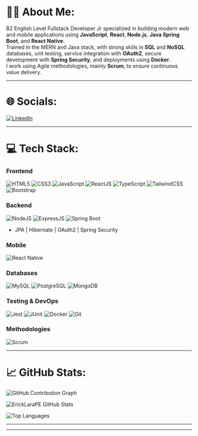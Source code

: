 # 👨‍💻 About Me:

B2 English Level Fullstack Developer Jr specialized in building modern web and mobile applications using **JavaScript**, **React**, **Node.js**, **Java Spring Boot**, and **React Native**.  
Trained in the MERN and Java stack, with strong skills in **SQL** and **NoSQL** databases, unit testing, service integration with **OAuth2**, secure development with **Spring Security**, and deployments using **Docker**.  
I work using Agile methodologies, mainly **Scrum**, to ensure continuous value delivery.

---

# 🌐 Socials:

[![LinkedIn](https://img.shields.io/badge/-LinkedIn-0A66C2?logo=linkedin&logoColor=white&style=for-the-badge)](https://www.linkedin.com/in/ericklarabendezu/)  

---

# 💻 Tech Stack:

### Frontend
![HTML5](https://img.shields.io/badge/-HTML5-E34F26?logo=html5&logoColor=white&style=for-the-badge)
![CSS3](https://img.shields.io/badge/-CSS3-1572B6?logo=css3&logoColor=white&style=for-the-badge)
![JavaScript](https://img.shields.io/badge/-JavaScript-F7DF1E?logo=javascript&logoColor=black&style=for-the-badge)
![ReactJS](https://img.shields.io/badge/-React-61DAFB?logo=react&logoColor=black&style=for-the-badge)
![TypeScript](https://img.shields.io/badge/-TypeScript-3178C6?logo=typescript&logoColor=white&style=for-the-badge)
![TailwindCSS](https://img.shields.io/badge/-TailwindCSS-06B6D4?logo=tailwindcss&logoColor=white&style=for-the-badge)
![Bootstrap](https://img.shields.io/badge/-Bootstrap-7952B3?logo=bootstrap&logoColor=white&style=for-the-badge)

### Backend
![NodeJS](https://img.shields.io/badge/-Node.js-339933?logo=node.js&logoColor=white&style=for-the-badge)
![ExpressJS](https://img.shields.io/badge/-Express.js-000000?logo=express&logoColor=white&style=for-the-badge)
![Spring Boot](https://img.shields.io/badge/-Spring_Boot-6DB33F?logo=springboot&logoColor=white&style=for-the-badge)
- JPA | Hibernate | OAuth2 | Spring Security

### Mobile
![React Native](https://img.shields.io/badge/-React_Native-61DAFB?logo=react&logoColor=white&style=for-the-badge)

### Databases
![MySQL](https://img.shields.io/badge/-MySQL-4479A1?logo=mysql&logoColor=white&style=for-the-badge)
![PostgreSQL](https://img.shields.io/badge/-PostgreSQL-4169E1?logo=postgresql&logoColor=white&style=for-the-badge)
![MongoDB](https://img.shields.io/badge/-MongoDB-47A248?logo=mongodb&logoColor=white&style=for-the-badge)

### Testing & DevOps
![Jest](https://img.shields.io/badge/-Jest-C21325?logo=jest&logoColor=white&style=for-the-badge)
![JUnit](https://img.shields.io/badge/-JUnit-25A162?logo=junit5&logoColor=white&style=for-the-badge)
![Docker](https://img.shields.io/badge/-Docker-2496ED?logo=docker&logoColor=white&style=for-the-badge)
![Git](https://img.shields.io/badge/-Git-F05032?logo=git&logoColor=white&style=for-the-badge)

### Methodologies
![Scrum](https://img.shields.io/badge/-Scrum-6DB33F?style=for-the-badge)

---

# 📈 GitHub Stats:

![GitHub Contribution Graph](https://github-readme-activity-graph.vercel.app/graph?username=ErickLaraPE&theme=react-dark&area=true)

![ErickLaraPE GitHub Stats](https://github-readme-stats.vercel.app/api?username=ErickLaraPE&show_icons=true&theme=radical)

![Top Languages](https://github-readme-stats.vercel.app/api/top-langs/?username=ErickLaraPE&layout=compact&theme=radical)

---


---

